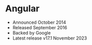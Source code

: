 # Angular

- Announced October 2014
- Released September 2016
- Backed by Google
- Latest release v17.1 November 2023
